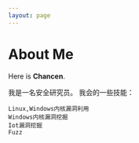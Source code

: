 ```yaml
---
layout: page
---
```


# About Me

Here is **Chancen**.

我是一名安全研究员。
我会的一些技能：

    Linux,Windows内核漏洞利用
    Windows内核漏洞挖掘
    Iot漏洞挖掘
    Fuzz